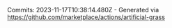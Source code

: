 Commits: 2023-11-17T10:38:14.480Z - Generated via https://github.com/marketplace/actions/artificial-grass
<br>
